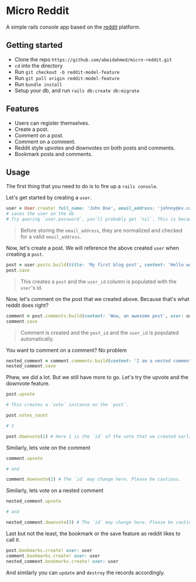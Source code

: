 # Micro Reddit

A simple rails console app based on the [reddit](https://reddit.com) platform.

## Getting started

- Clone the repo `https://github.com/abeidahmed/micro-reddit.git`
- `cd` into the directory
- Run `git checkout -b reddit-model-feature`
- Run `git pull origin reddit-model-feature`
- Run `bundle install`
- Setup your db, and run `rails db:create db:migrate`

## Features

- Users can register themselves.
- Create a post.
- Comment on a post.
- Comment on a comment.
- Reddit style upvotes and downvotes on both posts and comments.
- Bookmark posts and comments.

## Usage

The first thing that you need to do is to fire up a `rails console`.

Let's get started by creating a `user`.

```ruby
user = User.create! full_name: 'John Doe', email_address: 'johnny@ex.com', password: 'secretpassword'
# saves the user on the db
# Try quering `user.password`, you'll probably get `nil`. This is because the password's are hashed before storing.
```

> Before storing the `email_address`, they are normalized and checked for a valid `email_address`.

Now, let's create a post. We will reference the above created `user` when creating a `post`.

```ruby
post = user.posts.build(title: 'My first blog post', content: 'Hello world, an awesome day indeed')
post.save
```

> This creates a `post` and the `user_id` column is populated with the `user`'s id.

Now, let's comment on the post that we created above. Because that's what reddit does right?

```ruby
comment = post.comments.build(content: 'Wow, an awesome post', user: user)
comment.save
```

> Comment is created and the `post_id` and the `user_id` is populated automatically.

You want to comment on a comment? No problem

```ruby
nested_comment = comment.comments.build(content: 'I am a nested comment', user: user)
nested_comment.save
```

Phew, we did a lot. But we still have more to go. Let's try the upvote and the downvote feature.

```ruby
post.upvote

# This creates a `vote` instance on the `post`.

post.votes_count

# 1

post.downvote(1) # Here 1 is the `id` of the vote that we created earlier. Normally, we could have used the controller to fetch the params and pass in the argument.
```

Similarly, lets vote on the comment

```ruby
comment.upvote

# and

comment.downvote(2) # The `id` may change here. Please be cautious.
```

Similarly, lets vote on a nested comment

```ruby
nested_comment.upvote

# and

nested_comment.downvote(3) # The `id` may change here. Please be cautious.
```

Last but not the least, the bookmark or the save feature as reddit likes to call it.

```ruby
post.bookmarks.create! user: user
comment.bookmarks.create! user: user
nested_comment.bookmarks.create! user: user
```

And similarly you can `update` and `destroy` the records accordingly.
